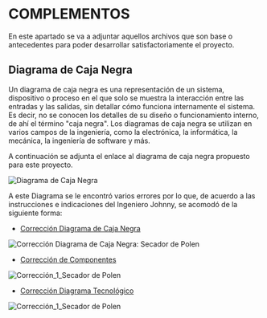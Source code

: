 # COMPLEMENTOS

En este apartado se va a adjuntar aquellos archivos que son base o antecedentes para poder desarrollar satisfactoriamente el
proyecto.

## Diagrama de Caja Negra

Un diagrama de caja negra es una representación de un sistema, dispositivo o proceso en el que solo se muestra la interacción
entre las entradas y las salidas, sin detallar cómo funciona internamente el sistema. Es decir, no se conocen los detalles de
su diseño o funcionamiento interno, de ahí el término "caja negra". Los diagramas de caja negra se utilizan en varios campos
de la ingeniería, como la electrónica, la informática, la mecánica, la ingeniería de software y más.

A continuación se adjunta el enlace al diagrama de caja negra propuesto para este proyecto.

![Diagrama de Caja Negra]()

A este Diagrama se le encontró varios errores por lo que, de acuerdo a las instrucciones e indicaciones del Ingeniero Johnny,
se acomodó de la siguiente forma:

- [Corrección Diagrama de Caja Negra]()

![Corrección Diagrama de Caja Negra: Secador de Polen]()

- [Corrección de Componentes]()

![Corrección_1_Secador de Polen]()

- [Corrección Diagrama Tecnológico]()

![Corrección_1_Secador de Polen]()


